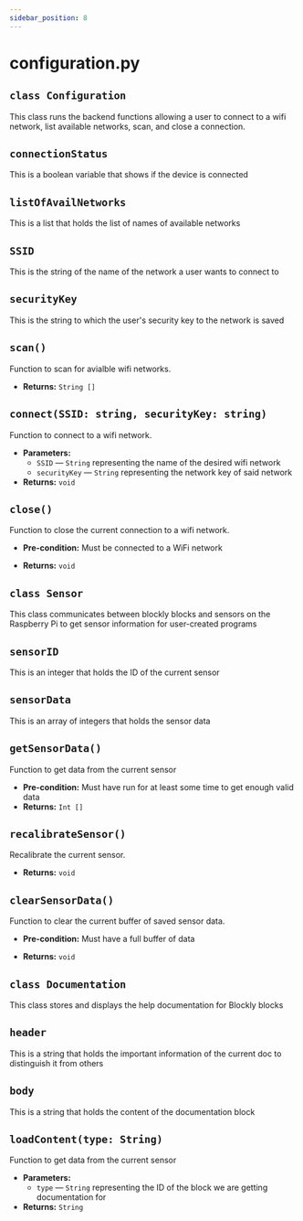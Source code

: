 ```yaml
---
sidebar_position: 8
---
```


# configuration.py

## `class Configuration`

This class runs the backend functions allowing a user to connect to a wifi network, list available networks, scan, and close a connection.

## `connectionStatus`

This is a boolean variable that shows if the device is connected

## `listOfAvailNetworks`

This is a list that holds the list of names of available networks

## `SSID`

This is the string of the name of the network a user wants to connect to

## `securityKey`

This is the string to which the user's security key to the network is saved

## `scan()`

Function to scan for avialble wifi networks.

* **Returns:** `String []`

## `connect(SSID: string, securityKey: string)`

Function to connect to a wifi network.

* **Parameters:**
  * `SSID` — `String` representing the name of the desired wifi network
  * `securityKey` — `String` representing the network key of said network
* **Returns:** `void`

## `close()`

Function to close the current connection to a wifi network.

* **Pre-condition:** Must be connected to a WiFi network

* **Returns:** `void`

## `class Sensor`

This class communicates between blockly blocks and sensors on the Raspberry Pi to get sensor information for user-created programs

## `sensorID`

This is an integer that holds the ID of the current sensor

## `sensorData`

This is an array of integers that holds the sensor data

## `getSensorData()`

Function to get data from the current sensor

* **Pre-condition:** Must have run for at least some time to get enough valid data
* **Returns:** `Int []`

## `recalibrateSensor()`

Recalibrate the current sensor.

* **Returns:** `void`

## `clearSensorData()`

Function to clear the current buffer of saved sensor data.

* **Pre-condition:** Must have a full buffer of data

* **Returns:** `void`

## `class Documentation`

This class stores and displays the help documentation for Blockly blocks

## `header`

This is a string that holds the important information of the current doc to distinguish it from others

## `body`

This is a string that holds the content of the documentation block

## `loadContent(type: String)`

Function to get data from the current sensor

* **Parameters:**
    * `type` — `String` representing the ID of the block we are getting documentation for
* **Returns:** `String`